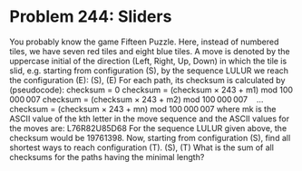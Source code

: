 # Problem 244: Sliders
You probably know the game Fifteen Puzzle. Here, instead of numbered
tiles, we have seven red tiles and eight blue tiles. A move is denoted
by the uppercase initial of the direction (Left, Right, Up, Down) in
which the tile is slid, e.g. starting from configuration (S), by the
sequence LULUR we reach the configuration (E): (S), (E) For each path,
its checksum is calculated by (pseudocode): checksum = 0 checksum =
(checksum × 243 + m1) mod 100 000 007 checksum = (checksum × 243 + m2)
mod 100 000 007    … checksum = (checksum × 243 + mn) mod 100 000 007
where mk is the ASCII value of the kth letter in the move sequence and
the ASCII values for the moves are: L76R82U85D68 For the sequence LULUR
given above, the checksum would be 19761398. Now, starting from
configuration (S), find all shortest ways to reach configuration (T).
(S), (T) What is the sum of all checksums for the paths having the
minimal length?
